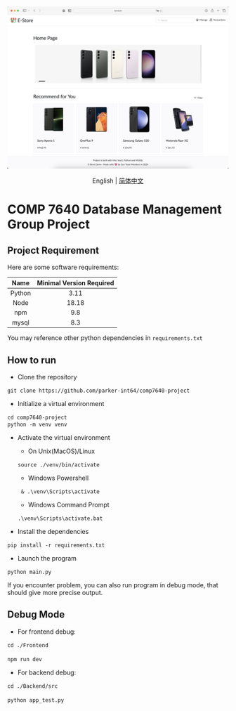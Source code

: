 <div align="center">
  <img src="./doc/img/screenshot.png" width="800" />
</div>

<div align="center">
    <p>English | <a href="./README_zh_CN.md">简体中文</a></p>
</div>

# COMP 7640 Database Management Group Project


## Project Requirement

Here are some software requirements:

|Name|Minimal Version Required|
|:----:|:----:|
|Python|3.11|
|Node|18.18|
|npm|9.8|
|mysql|8.3|

You may reference other python dependencies in `requirements.txt`

## How to run

+ Clone the repository
```{shell}
git clone https://github.com/parker-int64/comp7640-project
```

+ Initialize a virtual environment
```{shell}
cd comp7640-project
python -m venv venv
```

+ Activate the virtual environment
  - On Unix(MacOS)/Linux 
  ```
  source ./venv/bin/activate
  ```
  - Windows Powershell
  ```
   & .\venv\Scripts\activate
  ```
  - Windows Command Prompt
  ```
  .\venv\Scripts\activate.bat
  ```

+ Install the dependencies
```Shell
pip install -r requirements.txt
```


+ Launch the program

```Shell
python main.py
```

If you encounter problem, you  can also run program in debug mode, that should give more precise output.


## Debug Mode

+ For frontend debug:

```
cd ./Frontend

npm run dev
```

+ For backend debug:

```
cd ./Backend/src

python app_test.py
```